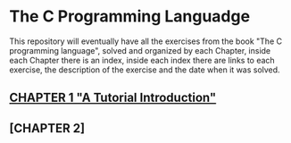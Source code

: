 # The C Programming Languadge

This repository will eventually have all the exercises from the book "The C programming language", solved and organized by each Chapter, inside each Chapter there is an index, inside each index there are links to each exercise, the description of the exercise and the date when it was solved.

## [CHAPTER 1 "A Tutorial Introduction"](Chapter%201/index.md)

## [CHAPTER 2]
